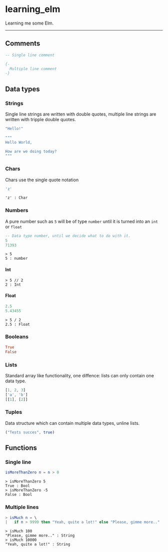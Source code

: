 # learning_elm
Learning me some Elm.

---


## Comments
``` elm
-- Single line comment

{-
  Multiple line comment
-}
```


## Data types

### Strings
Single line strings are written with double quotes, multiple line strings are written with tripple double quotes.
``` elm
"Hello!"

"""
Hello World,

How are we doing today?
"""
```

### Chars
Chars use the single quote notation
``` elm
'z'
```
```
'z' : Char
```

### Numbers
A pure number such as `5` will be of type `number` until it is turned into an `int` or `float`
``` elm
-- Data type number, until we decide what to do with it.
5
71393
```
```
> 5
5 : number
```
#### Int
```
> 5 // 2
2 : Int
```
#### Float
``` elm
2.5
5.43455
```
```
> 5 / 2
2.5 : Float
```

### Booleans
``` elm
True
False
```

### Lists
Standard array like functionality, one diffence: lists can only contain one data type. 
``` elm
[1, 2, 3]
['a', 'b']
[[1], [2]]
```

### Tuples
Data structure which can contain multiple data types, unline lists.
``` elm
("Tests succes", true)
```



## Functions

### Single line
``` elm
isMoreThanZero n = n > 0
```
```
> isMoreThanZero 5
True : Bool
> isMoreThanZero -5
False : Bool
```


### Multiple lines
``` elm
> isMuch n = \
|   if n > 9999 then "Yeah, quite a lot!" else "Please, gimme more.."
```
```
> isMuch 100
"Please, gimme more.." : String
> isMuch 10000
"Yeah, quite a lot!" : String
```

